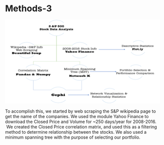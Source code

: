 # Methods-3

![Method](Method.png)

To accomplish this, we started by web scraping the S&P wikipedia page to get the name of the companies. We used the module Yahoo Finance to download the Closed Price and Volume for ~250 days/year for 2008-2016.  We created the Closed Price correlation matrix, and used this as a filtering method to determine relationship between the stocks. We also used a minimum spanning tree with the purpose of selecting our portfolio. 

